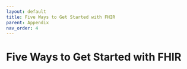 ```yaml
---
layout: default
title: Five Ways to Get Started with FHIR
parent: Appendix
nav_order: 4
---
```


# Five Ways to Get Started with FHIR
